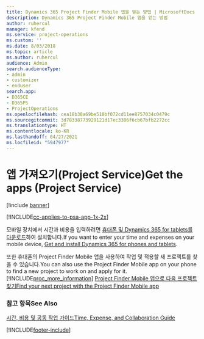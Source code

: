 ```yaml
---
title: Dynamics 365 Project Finder Mobile 앱을 얻는 방법 | MicrosoftDocs
description: Dynamics 365 Project Finder Mobile 앱을 얻는 방법
author: ruhercul
manager: kfend
ms.service: project-operations
ms.custom: ''
ms.date: 8/03/2018
ms.topic: article
ms.author: ruhercul
audience: Admin
search.audienceType:
- admin
- customizer
- enduser
search.app:
- D365CE
- D365PS
- ProjectOperations
ms.openlocfilehash: cea18b38a69be518bf072cd11ee8757034c0479c
ms.sourcegitcommit: 3d78338773929121d17ec3386f6cb67bfb2272cc
ms.translationtype: HT
ms.contentlocale: ko-KR
ms.lasthandoff: 04/27/2021
ms.locfileid: "5947977"
---
```

# <a name="get-the-apps-project-service"></a><span data-ttu-id="0a082-103">앱 가져오기(Project Service)</span><span class="sxs-lookup"><span data-stu-id="0a082-103">Get the apps (Project Service)</span></span>

[!include [banner](../includes/psa-now-project-operations.md)]

[!INCLUDE[cc-applies-to-psa-app-1x-2x](../includes/cc-applies-to-psa-app-1x-2x.md)]

<span data-ttu-id="0a082-104">모바일 장치에서 시간과 비용을 입력하려면 [휴대폰 및 Dynamics 365 for tablets를 다운로드](/dynamics365/mobile-app/dynamics-365-phones-tablets-users-guide)하여 설치합니다.</span><span class="sxs-lookup"><span data-stu-id="0a082-104">If you want to enter your time and expenses on your mobile device, [Get and install Dynamics 365 for phones and tablets](/dynamics365/mobile-app/dynamics-365-phones-tablets-users-guide).</span></span>  
  
 <span data-ttu-id="0a082-105">또한 휴대폰의 Project Finder Mobile 앱을 사용하여 작업 및 적용할 새 프로젝트를 찾을 수 있습니다.</span><span class="sxs-lookup"><span data-stu-id="0a082-105">You can also use the Project Finder Mobile app on your phone to find a new project to work on and apply for it.</span></span> [!INCLUDE[proc_more_information](../includes/proc-more-information.md)] <span data-ttu-id="0a082-106">[Project Finder Mobile 앱으로 다음 프로젝트 찾기](../psa/find-next-project-finder-mobile-app.md)</span><span class="sxs-lookup"><span data-stu-id="0a082-106">[Find your next project with the Project Finder Mobile app](../psa/find-next-project-finder-mobile-app.md)</span></span> 
  
### <a name="see-also"></a><span data-ttu-id="0a082-107">참고 항목</span><span class="sxs-lookup"><span data-stu-id="0a082-107">See Also</span></span>  
 [<span data-ttu-id="0a082-108">시간, 비용 및 공동 작업 가이드</span><span class="sxs-lookup"><span data-stu-id="0a082-108">Time, Expense, and Collaboration Guide</span></span>](../psa/time-expense-collaboration-guide.md)


[!INCLUDE[footer-include](../includes/footer-banner.md)]